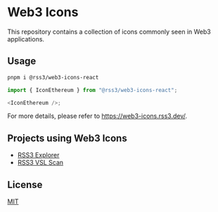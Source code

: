 # Web3 Icons

This repository contains a collection of icons commonly seen in Web3 applications.

## Usage

```bash
pnpm i @rss3/web3-icons-react
```

```js
import { IconEthereum } from "@rss3/web3-icons-react";

<IconEthereum />;
```

For more details, please refer to <https://web3-icons.rss3.dev/>.

## Projects using Web3 Icons

- [RSS3 Explorer](https://explorer.rss3.io/)
- [RSS3 VSL Scan](https://scan.rss3.io/)

## License

[MIT](./LICENSE)
